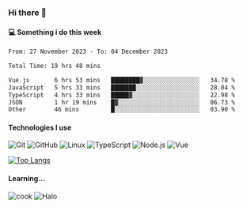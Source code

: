 ### Hi there 👋

#### 💻 Something i do this week

<!--START_SECTION:waka-->

```txt
From: 27 November 2023 - To: 04 December 2023

Total Time: 19 hrs 48 mins

Vue.js       6 hrs 53 mins   ████████▓░░░░░░░░░░░░░░░░   34.78 %
JavaScript   5 hrs 33 mins   ███████░░░░░░░░░░░░░░░░░░   28.04 %
TypeScript   4 hrs 33 mins   █████▓░░░░░░░░░░░░░░░░░░░   22.98 %
JSON         1 hr 19 mins    █▓░░░░░░░░░░░░░░░░░░░░░░░   06.73 %
Other        46 mins         █░░░░░░░░░░░░░░░░░░░░░░░░   03.90 %
```

<!--END_SECTION:waka-->


#### Technologies I use
![Git](https://img.shields.io/badge/-Git-222222?style=flat&logo=git&logoColor=F05032)
![GitHub](https://img.shields.io/badge/-GitHub-181717?style=flat&logo=github)
![Linux](https://img.shields.io/badge/-Linux-222222?style=flat&logo=linux&logoColor=FCC624)
![TypeScript](https://img.shields.io/badge/-TypeScript-000000?style=flat&logo=typescript)
![Node.js](https://img.shields.io/badge/-Node.js-222222?style=flat&logo=node.js&logoColor=339933)
![Vue](https://img.shields.io/badge/-Vue-222222?style=flat&logo=Vue.js&logoColor=4FC08D)

[![Top Langs](https://github-readme-stats.vercel.app/api/top-langs/?username=GodlessLiu&layout=compact)](https://github.com/anuraghazra/github-readme-stats)
#### Learning...
![cook](https://img.shields.io/badge/cook-v0.0.0-yellow.svg)
![Halo](https://img.shields.io/badge/Halo-v2.9.0-blue.svg)
